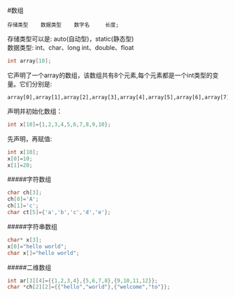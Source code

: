#数组
```text
存储类型	数据类型	数字名		长度;
```
存储类型可以是: auto(自动型)，static(静态型)			
数据类型: int、char、long int、double、float
```c
int array[10];
```
它声明了一个array的数组，该数组共有8个元素,每个元素都是一个int类型的变量。它们分别是:
```text
array[0],array[1],array[2],array[3],array[4],array[5],array[6],array[7]
```
声明并初始化数组：
```c
int x[10]={1,2,3,4,5,6,7,8,9,10};
```
先声明，再赋值:
```c
int x[10];
x[0]=10;
x[1]=20;
```
#####字符数组
```c
char ch[3];
ch[0]='A';
ch[1]='c';
char ct[5]={'a','b','c','d','e'};
```
#####字符串数组
```c
char* x[3];
x[0]="hello world";
char x[]="hello world";
```
#####二维数组
```c
int ar[3][4]={{1,2,3,4},{5,6,7,8},{9,10,11,12}};
char *ch[2][2]={{"hello","world"},{"welcome","to"}};
```


